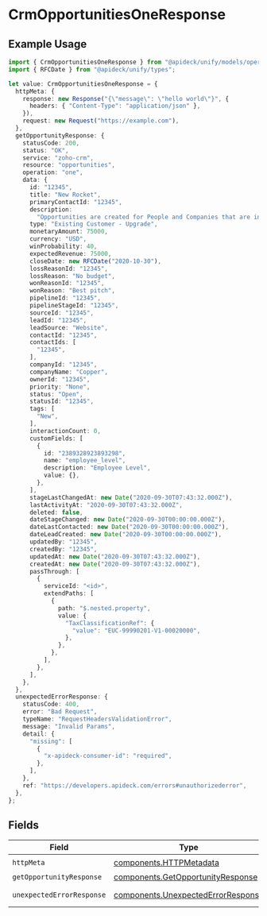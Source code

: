 # CrmOpportunitiesOneResponse

## Example Usage

```typescript
import { CrmOpportunitiesOneResponse } from "@apideck/unify/models/operations";
import { RFCDate } from "@apideck/unify/types";

let value: CrmOpportunitiesOneResponse = {
  httpMeta: {
    response: new Response("{\"message\": \"hello world\"}", {
      headers: { "Content-Type": "application/json" },
    }),
    request: new Request("https://example.com"),
  },
  getOpportunityResponse: {
    statusCode: 200,
    status: "OK",
    service: "zoho-crm",
    resource: "opportunities",
    operation: "one",
    data: {
      id: "12345",
      title: "New Rocket",
      primaryContactId: "12345",
      description:
        "Opportunities are created for People and Companies that are interested in buying your products or services. Create Opportunities for People and Companies to move them through one of your Pipelines.",
      type: "Existing Customer - Upgrade",
      monetaryAmount: 75000,
      currency: "USD",
      winProbability: 40,
      expectedRevenue: 75000,
      closeDate: new RFCDate("2020-10-30"),
      lossReasonId: "12345",
      lossReason: "No budget",
      wonReasonId: "12345",
      wonReason: "Best pitch",
      pipelineId: "12345",
      pipelineStageId: "12345",
      sourceId: "12345",
      leadId: "12345",
      leadSource: "Website",
      contactId: "12345",
      contactIds: [
        "12345",
      ],
      companyId: "12345",
      companyName: "Copper",
      ownerId: "12345",
      priority: "None",
      status: "Open",
      statusId: "12345",
      tags: [
        "New",
      ],
      interactionCount: 0,
      customFields: [
        {
          id: "2389328923893298",
          name: "employee_level",
          description: "Employee Level",
          value: {},
        },
      ],
      stageLastChangedAt: new Date("2020-09-30T07:43:32.000Z"),
      lastActivityAt: "2020-09-30T07:43:32.000Z",
      deleted: false,
      dateStageChanged: new Date("2020-09-30T00:00:00.000Z"),
      dateLastContacted: new Date("2020-09-30T00:00:00.000Z"),
      dateLeadCreated: new Date("2020-09-30T00:00:00.000Z"),
      updatedBy: "12345",
      createdBy: "12345",
      updatedAt: new Date("2020-09-30T07:43:32.000Z"),
      createdAt: new Date("2020-09-30T07:43:32.000Z"),
      passThrough: [
        {
          serviceId: "<id>",
          extendPaths: [
            {
              path: "$.nested.property",
              value: {
                "TaxClassificationRef": {
                  "value": "EUC-99990201-V1-00020000",
                },
              },
            },
          ],
        },
      ],
    },
  },
  unexpectedErrorResponse: {
    statusCode: 400,
    error: "Bad Request",
    typeName: "RequestHeadersValidationError",
    message: "Invalid Params",
    detail: {
      "missing": [
        {
          "x-apideck-consumer-id": "required",
        },
      ],
    },
    ref: "https://developers.apideck.com/errors#unauthorizederror",
  },
};
```

## Fields

| Field                                                                                    | Type                                                                                     | Required                                                                                 | Description                                                                              |
| ---------------------------------------------------------------------------------------- | ---------------------------------------------------------------------------------------- | ---------------------------------------------------------------------------------------- | ---------------------------------------------------------------------------------------- |
| `httpMeta`                                                                               | [components.HTTPMetadata](../../models/components/httpmetadata.md)                       | :heavy_check_mark:                                                                       | N/A                                                                                      |
| `getOpportunityResponse`                                                                 | [components.GetOpportunityResponse](../../models/components/getopportunityresponse.md)   | :heavy_minus_sign:                                                                       | Opportunity                                                                              |
| `unexpectedErrorResponse`                                                                | [components.UnexpectedErrorResponse](../../models/components/unexpectederrorresponse.md) | :heavy_minus_sign:                                                                       | Unexpected error                                                                         |